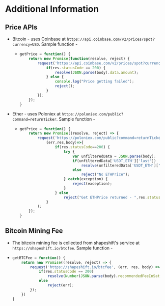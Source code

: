 # Additional Information

## Price APIs

* Bitcoin - uses Coinbase at `https://api.coinbase.com/v2/prices/spot?currency=USD`. Sample function - 

  * ```javascript
    getPrice = function() {
        return new Promise(function(resolve, reject) {
            request('https://api.coinbase.com/v2/prices/spot?currency=USD', function(err, res, body) {
                if(res.statusCode == 200) {
                    resolve(JSON.parse(body).data.amount);
                } else {
                    console.log("Price getting failed");
                    reject();
                }
            });
        });
    }
    ```

* Ether - uses Poloniex at `https://poloniex.com/public?command=returnTicker`. Sample function - 

  * ```javascript
    getPrice = function() {
    	return new Promise((resolve, reject) => {
    	 	request('https://poloniex.com/public?command=returnTicker',
    			(err,res,body)=>{
    				if(res.statusCode==200) {
    					try {
    						var unfilteredData = JSON.parse(body);
    						if(unfilteredData['USDT_ETH']['last'])
    							resolve(unfilteredData['USDT_ETH']['last']);
    						else
    							reject("No ETHPrice");
    					} catch(exception) {
    						reject(exception);
    					}
    				} else
    					reject("Get ETHPrice returned - ",res.statusCode);
    			}
    		);
    	});
    }
    ```



## Bitcoin Mining Fee

* The bitcoin mining fee is collected from shapeshift's service at `https://shapeshift.io/btcfee`. Sample function - 

* ```javascript
  getBTCFee = function() {
      return new Promise((resolve, reject) => {
          request('https://shapeshift.io/btcfee', (err, res, body) => {
              if(res.statusCode == 200)
                  resolve(Number(JSON.parse(body).recommendedFeeInSatoshi_btc));
              else
                  reject(err);
          });
      })
  }
  ```